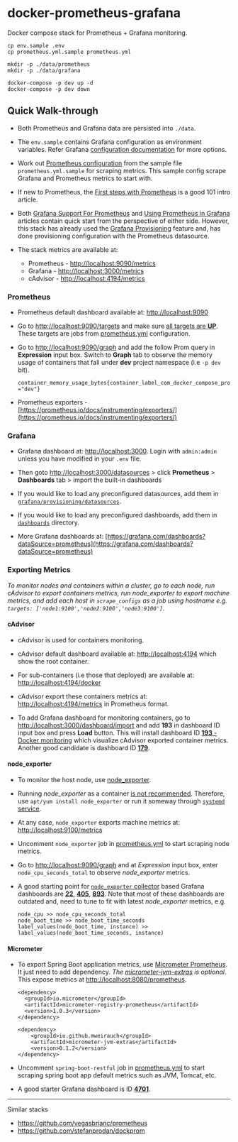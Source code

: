 # docker-prometheus-grafana

Docker compose stack for Prometheus + Grafana monitoring.

```
cp env.sample .env
cp prometheus.yml.sample prometheus.yml

mkdir -p ./data/prometheus
mkdir -p ./data/grafana

docker-compose -p dev up -d
docker-compose -p dev down
```


## Quick Walk-through

- Both Prometheus and Grafana data are persisted into `./data`.

- The `env.sample` contains Grafana configuration as environment variables. Refer Grafana [configuration documentation](http://docs.grafana.org/installation/configuration/) for more options.

- Work out [Prometheus configuration](https://prometheus.io/docs/prometheus/latest/configuration/configuration/) from the sample file `prometheus.yml.sample` for scraping metrics. This sample config scrape Grafana and Prometheus metrics to start with. 

- If new to Prometheus, the [First steps with Prometheus](https://prometheus.io/docs/introduction/first_steps/) is a good 101 intro article.

- Both [Grafana Support For Prometheus](https://prometheus.io/docs/visualization/grafana/) and [Using Prometheus in Grafana](http://docs.grafana.org/features/datasources/prometheus/) articles contain quick start from the perspective of either side. However, this stack has already used the [Grafana Provisioning](http://docs.grafana.org/administration/provisioning/) feature and, has done provisioning configuration with the Prometheus datasource.


- The stack metrics are available at:
  - Prometheus - [http://localhost:9090/metrics](http://localhost:9090/metrics)
  - Grafana - [http://localhost:3000/metrics](http://localhost:3000/metrics)
  - cAdvisor - [http://localhost:4194/metrics](http://localhost:4194/metrics)

### Prometheus

- Prometheus default dashboard available at: [http://localhost:9090](http://localhost:9090)

- Go to [http://localhost:9090/targets](http://localhost:9090/targets) and make sure [all targets are __UP__](assets/prometheus_targets.png). These targets are jobs from [prometheus.yml](prometheus.yml.sample) configuration.

- Go to [http://localhost:9090/graph](http://localhost:9090/graph) and add the follow Prom query in __Expression__ input box. Switch to __Graph__ tab to observe the memory usage of containers that fall under __dev__ project namespace (i.e `-p dev` bit).

  ```
  container_memory_usage_bytes{container_label_com_docker_compose_project ="dev"}
  ```

- Prometheus exporters - [https://prometheus.io/docs/instrumenting/exporters/](https://prometheus.io/docs/instrumenting/exporters/)


### Grafana

- Grafana dashboard at: [http://localhost:3000](http://localhost:3000). Login with `admin:admin` unless you have modified in your `.env` file.

- Then goto [http://localhost:3000/datasources](http://localhost:3000/datasources) > click __Prometheus__ > __Dashboards__ tab > import the built-in dashboards

- If you would like to load any preconfigured datasources, add them in [`grafana/provisioning/datasources`](grafana/provisioning/datasources).

- If you would like to load any preconfigured dashboards, add them in [`dashboards`](dashboards) directory.

- More Grafana dashboards at: [https://grafana.com/dashboards?dataSource=prometheus](https://grafana.com/dashboards?dataSource=prometheus)


### Exporting Metrics

_To monitor nodes and containers within a cluster, go to each node, run cAdvisor to export containers metrics, run node_exporter to export machine metrics, and add each host in `scrape_configs` as a job using hostname e.g. `targets: ['node1:9100','node2:9100','node3:9100']`_. 



#### cAdvisor

- cAdvisor is used for containers monitoring.

- cAdvisor default dashboard available at: [http://localhost:4194](http://localhost:4194) which show the root container.

- For sub-containers (i.e those that deployed) are available at: [http://localhost:4194/docker](http://localhost:4194/docker)

- cAdvisor export these containers metrics at: [http://localhost:4194/metrics](http://localhost:4194/metrics) in Prometheus format.

- To add Grafana dashboard for monitoring containers, go to [http://localhost:3000/dashboard/import](http://localhost:3000/dashboard/import) and add __193__ in dashboard ID input box and press __Load__ button. This will install dashboard ID [__193__ - Docker monitoring](https://grafana.com/dashboards/193) which visualize cAdvisor exported container metrics. Another good candidate is dashboard ID [__179__](https://grafana.com/dashboards/179).


#### node_exporter

- To monitor the host node, use [node_exporter](https://github.com/prometheus/node_exporter).
 
- Running _node_exporter_ as a container [is not recommended](https://github.com/prometheus/node_exporter#using-docker). Therefore, use `apt/yum install node_exporter` or run it someway through [`systemd` service](https://github.com/prometheus/node_exporter/tree/master/examples).

- At any case, `node_exporter` exports machine metrics at: [http://localhost:9100/metrics](http://localhost:9100/metrics)

- Uncomment `node_exporter` job in [prometheus.yml](prometheus.yml.sample) to start scraping node metrics.

- Go to [http://localhost:9090/graph](http://localhost:9090/graph) and at _Expression_ input box, enter `node_cpu_seconds_total` to observe _node_exporter_ metrics.

- A good starting point for [`node_exporter` collector](https://grafana.com/dashboards?collector=nodeExporter) based Grafana dashboards are [__22__](https://grafana.com/dashboards/22), [__405__](https://grafana.com/dashboards/405), [__893__](https://grafana.com/dashboards/893). Note that most of these dashboards are outdated and, need to tune to fit with latest _node_exporter_ metrics, e.g. 

  ```
  node_cpu >> node_cpu_seconds_total
  node_boot_time >> node_boot_time_seconds
  label_values(node_boot_time, instance) >> label_values(node_boot_time_seconds, instance)
  ```

#### Micrometer

- To export Spring Boot application metrics, use [Micrometer Prometheus](http://micrometer.io/docs/registry/prometheus). It just need to add dependency. _The [micrometer-jvm-extras](https://github.com/mweirauch/micrometer-jvm-extras) is optional_. This expose metrics at [http://localhost:8080/prometheus](http://localhost:8080/prometheus).

  ```
  <dependency>
    <groupId>io.micrometer</groupId>
    <artifactId>micrometer-registry-prometheus</artifactId>
    <version>1.0.3</version>
  </dependency>
  
  <dependency>
      <groupId>io.github.mweirauch</groupId>
      <artifactId>micrometer-jvm-extras</artifactId>
      <version>0.1.2</version>
  </dependency>
  ```

- Uncomment `spring-boot-restful` job in [prometheus.yml](prometheus.yml.sample) to start scraping spring boot app default metrics such as JVM, Tomcat, etc.

- A good starter Grafana dashboard is ID [__4701__](https://grafana.com/dashboards/4701).




---

Similar stacks

- https://github.com/vegasbrianc/prometheus
- https://github.com/stefanprodan/dockprom

